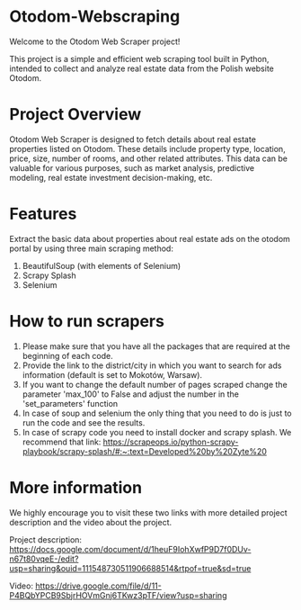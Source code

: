 # Otodom-Webscraping

Welcome to the Otodom Web Scraper project! 

This project is a simple and efficient web scraping tool built in Python, intended to collect and analyze real estate data from the Polish website Otodom.

# Project Overview

Otodom Web Scraper is designed to fetch details about real estate properties listed on Otodom. These details include property type, location, price, size, number of rooms, and other related attributes. This data can be valuable for various purposes, such as market analysis, predictive modeling, real estate investment decision-making, etc.

# Features

Extract the basic data about properties about real estate ads on the otodom portal by using three main scraping method:
1. BeautifulSoup (with elements of Selenium)
2. Scrapy Splash
3. Selenium

# How to run scrapers

1. Please make sure that you have all the packages that are required at the beginning of each code.
2. Provide the link to the district/city in which you want to search for ads information (default is set to Mokotów, Warsaw).
3. If you want to change the default number of pages scraped change the parameter 'max_100' to False and adjust the number in the 'set_parameters' function
4. In case of soup and selenium the only thing that you need to do is just to run the code and see the results.
5. In case of scrapy code you need to install docker and scrapy splash. We recommend that link: https://scrapeops.io/python-scrapy-playbook/scrapy-splash/#:~:text=Developed%20by%20Zyte%20

# More information

We highly encourage you to visit these two links with more detailed project description and the video about the project.

Project description:
https://docs.google.com/document/d/1heuF9IohXwfP9D7f0DUv-n67t80vqeE-/edit?usp=sharing&ouid=111548730511906688514&rtpof=true&sd=true

Video:
https://drive.google.com/file/d/11-P4BQbYPCB9SbjrHOVmGnj6TKwz3pTF/view?usp=sharing
